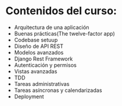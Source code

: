 # Contenidos del curso:

* Arquitectura de una aplicación
* Buenas prácticas(The twelve-factor app)
* Codebase setuup
* Diseño de API REST
* Modelos avanzados
* Django Rest Framework
* Autenticación y permisos
* Vistas avanzadas
* TDD
* Tareas administrativas
* Tareas asíncronas y calendarizadas
* Deployment